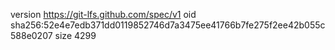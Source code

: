 version https://git-lfs.github.com/spec/v1
oid sha256:52e4e7edb371dd0119852746d7a3475ee41766b7fe275f2ee42b055c588e0207
size 4299
